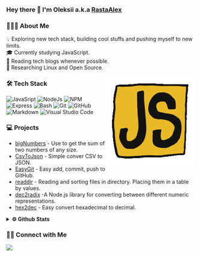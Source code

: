 ### Hey there 👋 I'm Oleksii a.k.a [RastaAlex](https://github.com/RastaAlex)

### 👨🏻‍💻 About Me

💡 Exploring new tech stack, building cool stuffs and pushing myself to new limits.\
🎓 Currently studying JavaScript.\
📰 Reading tech blogs whenever possible.\
🐧 Researching Linux and Open Source.

<img alt="JS" src="https://github.com/RastaAlex/RastaAlex/blob/main/JS.gif" align="right"/>

### 🛠 Tech Stack

![JavaSript](https://img.shields.io/badge/JS-Javasript-yellow)
![NodeJs](https://img.shields.io/badge/-NodeJs-green)
![NPM](https://img.shields.io/badge/-NodeJs-green)
![Express](https://img.shields.io/badge/-Express-green)
![Bash](https://img.shields.io/badge/-Bash-05122A?style=flat&logo=linux)
![Git](https://img.shields.io/badge/-Git-05122A?style=flat&logo=git)
![GitHub](https://img.shields.io/badge/-GitHub-05122A?style=flat&logo=github)
![Markdown](https://img.shields.io/badge/-Markdown-05122A?style=flat&logo=markdown)
![Visual Studio Code](https://img.shields.io/badge/-Visual%20Studio%20Code-05122A?style=flat&logo=visual-studio-code&logoColor=007ACC)

### 💻 Projects

<ul>
  <li><a href="https://github.com/RastaAlex/bigNumbers">bigNumbers</a> - Use to get the sum of two numbers of any size.</li>
  <li><a href="https://github.com/RastaAlex/CSVtoJSON">CsvToJson</a> - Simple conver CSV to JSON.</li>
  <li><a href="https://github.com/RastaAlex/EasyGit">EasyGit</a> - Easy add, commit, push to GitHub.</li>
  <li><a href="https://github.com/RastaAlex/readdir">readdir</a> - Reading and sorting files in directory. Placing them in a table by values.</li>
  <li><a href="https://github.com/RastaAlex/dec2radix">dec2radix</a> -A Node.js library for converting between different numeric representations.</li>
  <li><a href="https://github.com/RastaAlex/hex2dec">hex2dec</a> - Easy convert hexadecimal to decimal.</li>
</ul>

<details>	
  <summary><b>⚙️ Github Stats</b></summary>
<img height="180em" src="https://github-readme-stats-eight-theta.vercel.app/api?username=RastaAlex&show_icons=true&theme=dracula&include_all_commits=true&count_private=true" />
</details>

### 🤝🏻 Connect with Me

<a href="mailto:rastaalex86@gmail.com"><img src="https://img.shields.io/badge/%40-rastaalex86%40gmail.com-red"/></a>
